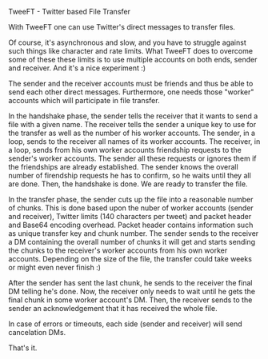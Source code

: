 TweeFT - Twitter based File Transfer

With TweeFT one can use Twitter's direct messages to transfer files.

Of course, it's asynchronous and slow, and you have to struggle against such things like
character and rate limits. What TweeFT does to overcome some of these these limits is to
use multiple accounts on both ends, sender and receiver. And it's a nice experiment :)

The sender and the receiver accounts must be friends and thus be able to send each other
direct messages. Furthermore, one needs those "worker" accounts which will participate
in file transfer.

In the handshake phase, the sender tells the receiver that it wants to send a file with a
given name. The receiver tells the sender a unique key to use for the transfer as well as
the number of his worker accounts. The sender, in a loop, sends to the receiver all names
of its worker accounts. The receiver, in a loop, sends from his own worker accounts
friendship requests to the sender's worker accounts. The sender all these requests or
ignores them if the friendships are already established. The sender knows the overall number
of firendship requests he has to confirm, so he waits until they all are done. Then, the
handshake is done. We are ready to transfer the file.

In the transfer phase, the sender cuts up the file into a reasonable number of chunks. This
is done based upon the nuber of worker accounts (sender and receiver), Twitter limits (140
characters per tweet) and packet header and Base64 encoding overhead. Packet header contains
information such as unique transfer key and chunk number. The sender sends to the receiver a
DM containing the overall number of chunks it will get and starts sending the chunks to the
receiver's worker accounts from his own worker accounts. Depending on the size of the file,
the transfer could take weeks or might even never finish :)

After the sender has sent the last chunk, he sends to the receiver the final DM telling he's
done. Now, the receiver only needs to wait until he gets the final chunk in some worker
account's DM. Then, the receiver sends to the sender an acknowledgement that it has received
the whole file.

In case of errors or timeouts, each side (sender and receiver) will send cancelation DMs.

That's it.
